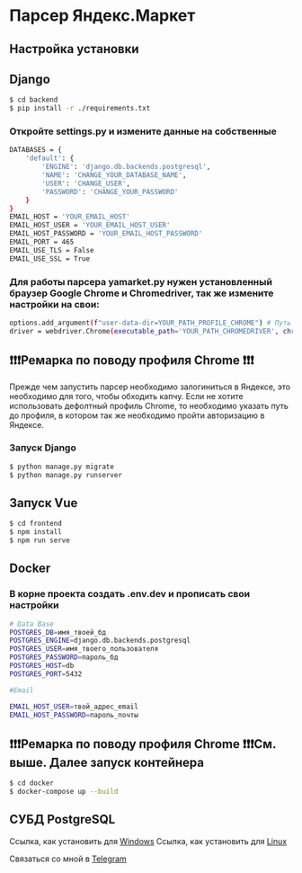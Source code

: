 # Парсер Яндекс.Маркет

## Настройка установки

## Django
```bash
$ cd backend
$ pip install -r ./requirements.txt
```
### Откройте settings.py и измените данные на собственные
```bash
DATABASES = {
    'default': {
        'ENGINE': 'django.db.backends.postgresql',
        'NAME': 'CHANGE_YOUR_DATABASE_NAME',
        'USER': 'CHANGE_USER', 
        'PASSWORD': 'CHANGE_YOUR_PASSWORD'
    }
}
EMAIL_HOST = 'YOUR_EMAIL_HOST'
EMAIL_HOST_USER = 'YOUR_EMAIL_HOST_USER'
EMAIL_HOST_PASSWORD = 'YOUR_EMAIL_HOST_PASSWORD'
EMAIL_PORT = 465
EMAIL_USE_TLS = False
EMAIL_USE_SSL = True
```
### Для работы парсера yamarket.py нужен установленный браузер Google Chrome и Chromedriver, так же измените настройки на свои:
```bash
options.add_argument(f"user-data-dir=YOUR_PATH_PROFILE_CHROME") # Путь до профиля можно найти введя в адресную строку Chrome - chrome://version/
driver = webdriver.Chrome(executable_path='YOUR_PATH_CHROMEDRIVER', chrome_options=options) # путь до chromedriver
```
## ❗❗❗Ремарка по поводу профиля Chrome ❗❗❗
Прежде чем запустить парсер необходимо залогиниться в Яндексе, это необходимо для того, чтобы обходить капчу. Если не хотите использовать дефолтный профиль Chrome, то необходимо указать путь до профиля, в котором так же необходимо пройти авторизацию в Яндексе.

### Запуск Django
```bash
$ python manage.py migrate
$ python manage.py runserver
```

## Запуск Vue
```bash
$ cd frontend
$ npm install
$ npm run serve
```
## Docker
### В корне проекта создать .env.dev и прописать свои настройки
```bash
# Data Base
POSTGRES_DB=имя_твоей_бд
POSTGRES_ENGINE=django.db.backends.postgresql
POSTGRES_USER=имя_твоего_пользователя
POSTGRES_PASSWORD=пароль_бд
POSTGRES_HOST=db
POSTGRES_PORT=5432

#Email

EMAIL_HOST_USER=твой_адрес_email
EMAIL_HOST_PASSWORD=пароль_почты
```
## ❗❗❗Ремарка по поводу профиля Chrome ❗❗❗См. выше. Далее запуск контейнера
```bash
$ cd docker
$ docker-compose up --build

```

## СУБД PostgreSQL
Ссылка, как установить для [Windows](https://www.youtube.com/watch?v=yYJ74Sc7nw8)
Ссылка, как установить для [Linux](https://losst.ru/ustanovka-postgresql-ubuntu-16-04)

Связаться со мной в [Telegram](https://t.me/FalseHuman)
